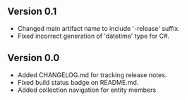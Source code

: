## Version 0.1
- Changed main artifact name to include '-release' suffix.
- Fixed incorrect generation of 'datetime' type for C#.

## Version 0.0
- Added CHANGELOG.md for tracking release notes.
- Fixed build status badge on README.md.
- Added collection navigation for entity members
